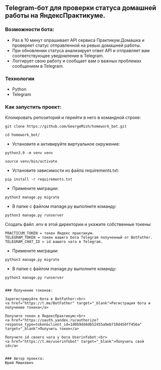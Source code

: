 ## Telegram-бот для проверки статуса домашней работы на ЯндексПрактикуме.

### Возможности бота:
- Раз в 10 минут опрашивает API сервиса Практикум.Домашка и проверяет статус отправленной на ревью домашней работы.
- При обновлении статуса анализирует ответ API и отправляет вам соответствующее уведомление в Telegram.
- Логгирует свою работу и сообщает вам о важных проблемах сообщением в Telegram.

### Технологии
- Python
- Telegram

### Как запустить проект:

Клонировать репозиторий и перейти в него в командной строке:

```
git clone https://github.com/GeorgeMish/homework_bot.git
```

```
cd homework_bot/
```
- Установите и активируйте виртуальное окружение:

```
python3.9 -m venv venv
```
```
source venv/bin/activate
```

- Установите зависимости из файла requirements.txt:

```
pip install -r requirements.txt
```

- Примените миграции:

```
python3 manage.py migrate
```

- В папке с файлом manage.py выполните команду:

```
python3 manage.py runserver
```

Создать файл .env в этой директории и укажите собственные токены:

```
PRACTICUM_TOKEN = токен Яндекс практикум.
TELEGRAM_TOKEN = токен вашего бота Telegram полученный от BotFather.
TELEGRAM_CHAT_ID = id вашего чата в Telegram.
```
- Примените миграции:

```
python3 manage.py migrate
```

- В папке с файлом manage.py выполните команду:

```
python3 manage.py runserver


### Получение токенов:

Зарегистрируйте бота в BotFather:<br>
<a href="https://t.me/BotFather" target="_blank">Регистрация бота и получение токена</a>

Получите токен в ЯндексПрактикум:<br>
<a href="https://oauth.yandex.ru/authorize?response_type=token&client_id=1d0b9dd4d652455a9eb710d450ff456a" target="_blank">Получить токен</a>

Получите id своего чата у бота Userinfobot:<br>
<a href="https://t.me/userinfobot" target="_blank">Получить свой id</a>


### Автор проекта:
Юрий Мишкевич
